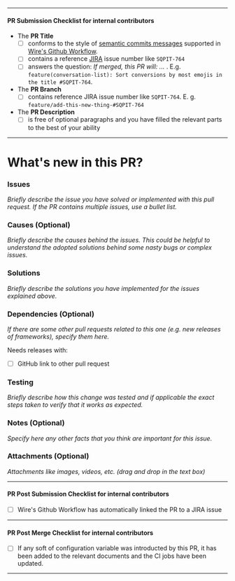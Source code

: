 ---------
#### PR Submission Checklist for internal contributors

- The **PR Title**
  - [ ] conforms to the style of [semantic commits messages](https://sparkbox.com/foundry/semantic_commit_messages) supported in [Wire's Github Workflow](https://github.com/wireapp/.github#usage).
  - [ ] contains a reference [JIRA](https://wearezeta.atlassian.net) issue number like `SQPIT-764`
  - [ ] answers the question: _If merged, this PR will: ..._ . E.g. `feature(conversation-list): Sort conversions by most emojis in the title #SQPIT-764`.
- The **PR Branch**
  - [ ] contains reference JIRA issue number like `SQPIT-764`. E. g. `feature/add-this-new-thing-#SQPIT-764`
- The **PR Description**
  - [ ] is free of optional paragraphs and you have filled the relevant parts to the best of your ability
---------

# What's new in this PR?

### Issues

_Briefly describe the issue you have solved or implemented with this pull request. If the PR contains multiple issues, use a bullet list._

### Causes (Optional)

_Briefly describe the causes behind the issues. This could be helpful to understand the adopted solutions behind some nasty bugs or complex issues._

### Solutions

_Briefly describe the solutions you have implemented for the issues explained above._

### Dependencies (Optional)

_If there are some other pull requests related to this one (e.g. new releases of frameworks), specify them here._

Needs releases with:

- [ ] GitHub link to other pull request

### Testing

_Briefly describe how this change was tested and if applicable the exact steps taken to verify that it works as expected._

### Notes (Optional)

_Specify here any other facts that you think are important for this issue._

### Attachments (Optional)

_Attachments like images, videos, etc. (drag and drop in the text box)_

---------
#### PR Post Submission Checklist for internal contributors

 - [ ] Wire's Github Workflow has automatically linked the PR to a JIRA issue
---------
#### PR Post Merge Checklist for internal contributors

 - [ ] If any soft of configuration variable was introducted by this PR, it has been added to the relevant documents and the CI jobs have been updated.
---------
